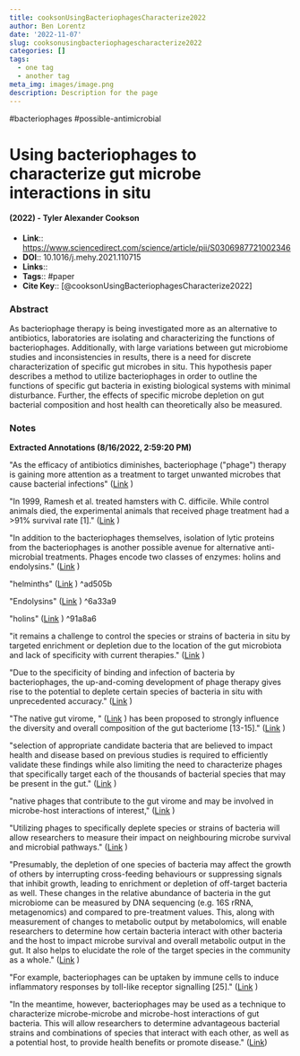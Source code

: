 ```yaml
---
title: cooksonUsingBacteriophagesCharacterize2022
author: Ben Lorentz
date: '2022-11-07'
slug: cooksonusingbacteriophagescharacterize2022
categories: []
tags:
  - one tag
  - another tag
meta_img: images/image.png
description: Description for the page
---
```

#bacteriophages #possible-antimicrobial
# Using bacteriophages to characterize gut microbe interactions in situ
#### (2022) - Tyler Alexander Cookson
- **Link**:: https://www.sciencedirect.com/science/article/pii/S0306987721002346
- **DOI**:: 10.1016/j.mehy.2021.110715
- **Links**:: 
- **Tags**:: #paper
- **Cite Key**:: [@cooksonUsingBacteriophagesCharacterize2022] 

### Abstract
As bacteriophage therapy is being investigated more as an alternative to antibiotics, laboratories are isolating and characterizing the functions of bacteriophages. Additionally, with large variations between gut microbiome studies and inconsistencies in results, there is a need for discrete characterization of specific gut microbes in situ. This hypothesis paper describes a method to utilize bacteriophages in order to outline the functions of specific gut bacteria in existing biological systems with minimal disturbance. Further, the effects of specific microbe depletion on gut bacterial composition and host health can theoretically also be measured.

### Notes
<b>Extracted Annotations (8/16/2022, 2:59:20 PM)</b> 

"As the efficacy of antibiotics diminishes, bacteriophage ("phage") therapy is gaining more attention as a treatment to target unwanted microbes that cause bacterial infections" ([Link](zotero://open-pdf/library/items/G52VEZP6?page=1) )

"In 1999, Ramesh et al. treated hamsters with C. difficile. While control animals died, the experimental animals that received phage treatment had a &gt;91% survival rate [1]." ([Link](zotero://open-pdf/library/items/G52VEZP6?page=1) )

"In addition to the bacteriophages themselves, isolation of lytic proteins from the bacteriophages is another possible avenue for alternative anti-microbial treatments. Phages encode two classes of enzymes: holins and endolysins." ([Link](zotero://open-pdf/library/items/G52VEZP6?page=1) )

<a id="^ad505b"></a> "helminths" ([Link](zotero://open-pdf/library/items/G52VEZP6?page=1) ) ^ad505b

<a id="^6a33a9"></a> "Endolysins" ([Link](zotero://open-pdf/library/items/G52VEZP6?page=1) ) ^6a33a9

<a id="^91a8a6"></a> "holins" ([Link](zotero://open-pdf/library/items/G52VEZP6?page=1) ) ^91a8a6

"it remains a challenge to control the species or strains of bacteria in situ by targeted enrichment or depletion due to the location of the gut microbiota and lack of specificity with current therapies." ([Link](zotero://open-pdf/library/items/G52VEZP6?page=1) )

"Due to the specificity of binding and infection of bacteria by bacteriophages, the up-and-coming development of phage therapy gives rise to the potential to deplete certain species of bacteria in situ with unprecedented accuracy." ([Link](zotero://open-pdf/library/items/G52VEZP6?page=1) )

"The native gut virome, " ([Link](zotero://open-pdf/library/items/G52VEZP6?page=2) ) has been proposed to strongly influence the diversity and overall composition of the gut bacteriome [13-15]." ([Link](zotero://open-pdf/library/items/G52VEZP6?page=2) )

"selection of appropriate candidate bacteria that are believed to impact health and disease based on previous studies is required to efficiently validate these findings while also limiting the need to characterize phages that specifically target each of the thousands of bacterial species that may be present in the gut." ([Link](zotero://open-pdf/library/items/G52VEZP6?page=2) )

"native phages that contribute to the gut virome and may be involved in microbe-host interactions of interest," ([Link](zotero://open-pdf/library/items/G52VEZP6?page=2) )

"Utilizing phages to specifically deplete species or strains of bacteria will allow researchers to measure their impact on neighbouring microbe survival and microbial pathways." ([Link](zotero://open-pdf/library/items/G52VEZP6?page=2) )

"Presumably, the depletion of one species of bacteria may affect the growth of others by interrupting cross-feeding behaviours or suppressing signals that inhibit growth, leading to enrichment or depletion of off-target bacteria as well. These changes in the relative abundance of bacteria in the gut microbiome can be measured by DNA sequencing (e.g. 16S rRNA, metagenomics) and compared to pre-treatment values. This, along with measurement of changes to metabolic output by metabolomics, will enable researchers to determine how certain bacteria interact with other bacteria and the host to impact microbe survival and overall metabolic output in the gut. It also helps to elucidate the role of the target species in the community as a whole." ([Link](zotero://open-pdf/library/items/G52VEZP6?page=2) )

"For example, bacteriophages can be uptaken by immune cells to induce inflammatory responses by toll-like receptor signalling [25]." ([Link](zotero://open-pdf/library/items/G52VEZP6?page=2) )

"In the meantime, however, bacteriophages may be used as a technique to characterize microbe-microbe and microbe-host interactions of gut bacteria. This will allow researchers to determine advantageous bacterial strains and combinations of species that interact with each other, as well as a potential host, to provide health benefits or promote disease." ([Link](zotero://open-pdf/library/items/G52VEZP6?page=2))